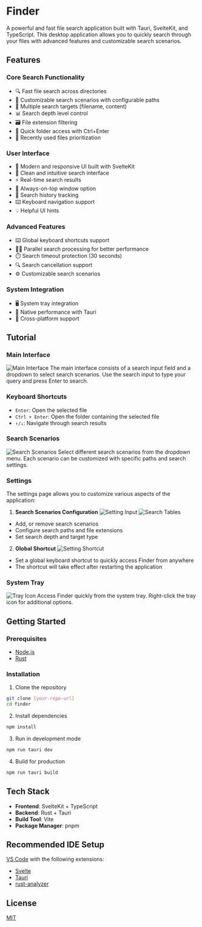 # Finder

A powerful and fast file search application built with Tauri, SvelteKit, and TypeScript. This desktop application allows you to quickly search through your files with advanced features and customizable search scenarios.

## Features

### Core Search Functionality
- 🔍 Fast file search across directories
- 📁 Customizable search scenarios with configurable paths
- 🎯 Multiple search targets (filename, content)
- 📊 Search depth level control
- 🗃️ File extension filtering
- 📂 Quick folder access with Ctrl+Enter
- 🔄 Recently used files prioritization

### User Interface
- 💫 Modern and responsive UI built with SvelteKit
- 🎨 Clean and intuitive search interface
- ⚡ Real-time search results
- 📌 Always-on-top window option
- 🔄 Search history tracking
- ⌨️ Keyboard navigation support
- 💡 Helpful UI hints

### Advanced Features
- ⌨️ Global keyboard shortcuts support
- 🏃‍♂️ Parallel search processing for better performance
- ⏱️ Search timeout protection (30 seconds)
- 🔍 Search cancellation support
- ⚙️ Customizable search scenarios

### System Integration
- 🖥️ System tray integration
- 🚀 Native performance with Tauri
- 📱 Cross-platform support

## Tutorial

### Main Interface
![Main Interface](tutorial-pics/main.png)
The main interface consists of a search input field and a dropdown to select search scenarios. Use the search input to type your query and press Enter to search.

### Keyboard Shortcuts
- `Enter`: Open the selected file
- `Ctrl + Enter`: Open the folder containing the selected file
- `↑/↓`: Navigate through search results

### Search Scenarios
![Search Scenarios](tutorial-pics/scenario-select.png)
Select different search scenarios from the dropdown menu. Each scenario can be customized with specific paths and search settings.

### Settings
The settings page allows you to customize various aspects of the application:

1. **Search Scenarios Configuration**
![Setting Input](tutorial-pics/setting-input.png)
![Search Tables](tutorial-pics/setting-tables.png)
- Add, or remove search scenarios
- Configure search paths and file extensions
- Set search depth and target type

2. **Global Shortcut**
![Setting Shortcut](tutorial-pics/setting-shortcut.png)
- Set a global keyboard shortcut to quickly access Finder from anywhere
- The shortcut will take effect after restarting the application


### System Tray
![Tray Icon](tutorial-pics/tray-icon.gif)
Access Finder quickly from the system tray. Right-click the tray icon for additional options.

## Getting Started

### Prerequisites
- [Node.js](https://nodejs.org/)
- [Rust](https://www.rust-lang.org/)

### Installation

1. Clone the repository
```bash
git clone [your-repo-url]
cd finder
```

2. Install dependencies
```bash
npm install
```

3. Run in development mode
```bash
npm run tauri dev
```

4. Build for production
```bash
npm run tauri build
```

## Tech Stack

- **Frontend**: SvelteKit + TypeScript
- **Backend**: Rust + Tauri
- **Build Tool**: Vite
- **Package Manager**: pnpm

## Recommended IDE Setup

[VS Code](https://code.visualstudio.com/) with the following extensions:
- [Svelte](https://marketplace.visualstudio.com/items?itemName=svelte.svelte-vscode)
- [Tauri](https://marketplace.visualstudio.com/items?itemName=tauri-apps.tauri-vscode)
- [rust-analyzer](https://marketplace.visualstudio.com/items?itemName=rust-lang.rust-analyzer)

## License

[MIT](LICENSE)

